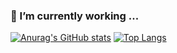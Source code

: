 ### 🔭 I’m currently working  ...
[![Anurag's GitHub stats](https://github-readme-stats.vercel.app/api?username=sunyonghua&show_icons=true&count_private=true)](https://github.com/anuraghazra/github-readme-stats)
[![Top Langs](https://github-readme-stats.vercel.app/api/top-langs/?username=anuraghazra&layout=compact)](https://github.com/anuraghazra/github-readme-stats)
